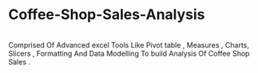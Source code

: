 # Coffee-Shop-Sales-Analysis
<br>
Comprised Of Advanced excel Tools Like Pivot table , Measures , Charts, Slicers , Formatting And Data Modelling To build Analysis Of Coffee Shop Sales .
